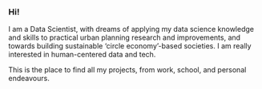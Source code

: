 ### Hi!
I am a Data Scientist, with dreams of applying my data science knowledge and skills to practical urban planning research and improvements, and towards building sustainable ‘circle economy’-based societies. I am really interested in human-centered data and tech.

This is the place to find all my projects, from work, school, and personal endeavours.

<!--
**freinric/freinric** is a ✨ _special_ ✨ repository because its `README.md` (this file) appears on your GitHub profile.

Here are some ideas to get you started:

- 🔭 I’m currently working on ...
- 🌱 I’m currently learning ...
- 👯 I’m looking to collaborate on ...
- 🤔 I’m looking for help with ...
- 💬 Ask me about ...
- 📫 How to reach me: ...
- 😄 Pronouns: ...
- ⚡ Fun fact: ...
-->
